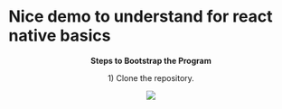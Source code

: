 # Nice demo to understand for react native basics
<p align="center">
<strong>Steps to Bootstrap the Program</strong>
</p>

<p align="center">
1) Clone the repository.
</p>

<p align="center">
  <img src="https://github-production-user-asset-6210df.s3.amazonaws.com/46139484/335793606-cbfce031-5115-4938-a810-330bd45ac8e9.png?X-Amz-Algorithm=AWS4-HMAC-SHA256&X-Amz-Credential=AKIAVCODYLSA53PQK4ZA%2F20240601%2Fus-east-1%2Fs3%2Faws4_request&X-Amz-Date=20240601T101002Z&X-Amz-Expires=300&X-Amz-Signature=b845c6ca8f08303a476139ff56d0758dc18d307e6c5e0dd3226f7cacaa249235&X-Amz-SignedHeaders=host&actor_id=46139484&key_id=0&repo_id=808948872" />
</p>
